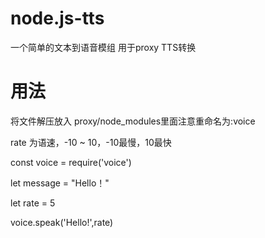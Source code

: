 # node.js-tts
一个简单的文本到语音模组
用于proxy TTS转换
# 用法
将文件解压放入 proxy/node_modules里面注意重命名为:voice

rate 为语速，-10 ~ 10，-10最慢，10最快

const voice = require('voice')

let message = "Hello！"

let rate = 5

voice.speak('Hello!',rate)





